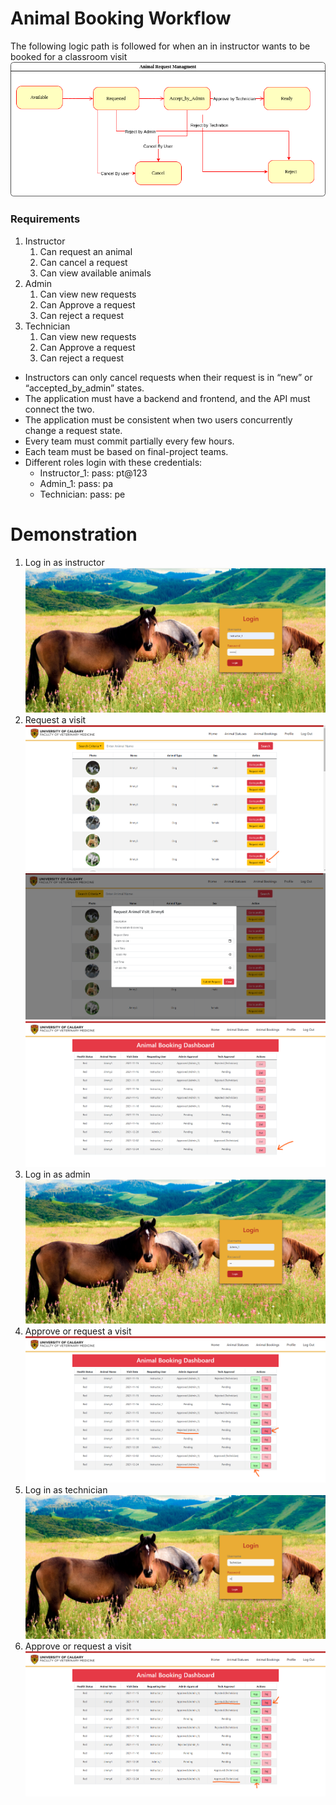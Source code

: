 # Animal Booking Workflow
The following logic path is followed for when an in instructor wants to be booked 
for a classroom visit<br>
![](Hackaton.drawio.png)<br>


### Requirements
1. Instructor
    1. Can request an animal
    2. Can cancel a request
    3. Can view available animals
2. Admin
   1. Can view new requests
   2. Can Approve a request
   3. Can reject a request
3. Technician
   1. Can view new requests
   2. Can Approve a request
   3. Can reject a request
* Instructors can only cancel requests when their request is in “new” or “accepted_by_admin” states.
* The application must have a backend and frontend, and the API must connect the two.
* The application must be consistent when two users concurrently change a request state.
* Every team must commit partially every few hours.
* Each team must be based on final-project teams.
* Different roles login with these credentials:
    * Instructor_1: pass: pt@123
    * Admin_1: pass: pa
    * Technician: pass: pe

# Demonstration
1. Log in as instructor<br>![](instructorLogin.png)<br>
2. Request a visit<br>![](instructorRequestVisit1.png)<br>![](instructorRequestVisit2.png)<br>![](instructorRequestVisit3.png)<br>
3. Log in as admin<br>![](AdminLogin.png)<br>
4. Approve or request a visit<br>![](AdminApprovalRejection.png)<br>
5. Log in as technician<br>![](TechLogin.png)<br>
6. Approve or request a visit<br> ![](TechAcceptReject.png)<br>